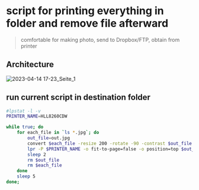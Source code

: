 # script for printing everything in folder and remove file afterward
> comfortable for making photo, send to Dropbox/FTP, obtain from printer 

## Architecture
![2023-04-14 17-23_Seite_1](https://user-images.githubusercontent.com/8113355/232087878-6ec2d0c7-5337-4544-a288-aa108d3ae11e.jpg)


## run current script in destination folder
```sh
#lpstat -l -v
PRINTER_NAME=HLL8260CDW

while true; do
    for each_file in `ls *.jpg`; do
        out_file=out.jpg
        convert $each_file -resize 200 -rotate -90 -contrast $out_file
        lpr -P $PRINTER_NAME -o fit-to-page=false -o position=top $out_file
        sleep 2
        rm $out_file
        rm $each_file
    done 
    sleep 5
done;
```
